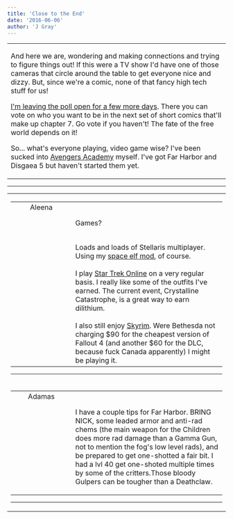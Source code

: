 ```yaml
---
title: 'Close to the End'
date: '2016-06-06'
author: 'J Gray'
---
```


<div>
<!-- Main content here -->
<table border="0" class="post"><tbody><tr><td>
   
   <div class="post_body">
       <p>And here we are, wondering and making connections and trying to figure things out! If this were a TV show I'd have one of those cameras that circle around the table to get everyone nice and dizzy. But, since we're a comic, none of that fancy high tech stuff for us!</p><p><a href="http://www.poll-maker.com/poll699570x76EC4Af0-28" target="_blank">I'm leaving the poll open for a few more days</a>. There you can vote on who you want to be in the next set of short comics that'll make up chapter 7. Go vote if you haven't! The fate of the free world depends on it!</p><p>So... what's everyone playing, video game wise? I've been sucked into <a href="http://www.tinyco.com/tinyco-games/marvel-avengers-academy/" target="_blank">Avengers Academy</a> myself. I've got Far Harbor and Disgaea 5 but haven't started them yet.</p>
   </div>
   </td></tr>
   </tbody></table><hr><table style="width:100%; border:0;" class="comment_table"><tbody><tr><td width="100%"><a name=""> </a><div style="width:100%;" class="comment"><table border="0" width="100%"><tbody><tr><td align="center" valign="top" width="125">
<span class="comment_title"><center>Aleena<br></center><a name="2776">&nbsp;</a></span><br>
<center><img src="https://www.gravatar.com/avatar.php?gravatar_id=14c1a68d5f4b56aad5d3315747445591&amp;default=http%3A%2F%2Fmysteriesofthearcana.com%2Ftemplates%2Fmain%2Fimages%2Favatar.gif&amp;size=80&amp;rating=g" border="0" alt=""></center>
</td>
<td valign="top">


<p class="comment_text"> </p><p class="comment_text"><br> Games?</p><div><br></div><div>Loads and loads of Stellaris multiplayer. Using my <a href="http://aleenaelyn.deviantart.com/art/Stellaris-The-Morlencir-Empire-613759560">space elf mod</a>, of course.</div><div><br></div><div>I play <a href="http://aleenaelyn.deviantart.com/art/Star-Trek-Online-Earth-Space-Dock-578787172">Star Trek Online</a> on a very regular basis. I really like some of the outfits I've earned. The current event, Crystalline Catastrophe, is a great way to earn dilithium.</div><div><br></div><div>I also still enjoy <a href="http://aleenaelyn.deviantart.com/art/Serana-512054855">Skyrim</a>. Were Bethesda not charging $90 for the cheapest version of Fallout 4 (and another $60 for the DLC, because fuck Canada apparently) I might be playing it.</div>
 

</td></tr></tbody></table>
<hr></div></td></tr><tr><td width="100%"><a name=""> </a><div style="width:100%;" class="comment"><table border="0" width="100%"><tbody><tr><td align="center" valign="top" width="125">
<span class="comment_title"><center>Adamas<br></center><a name="2777">&nbsp;</a></span><br>
<center><img src="https://www.gravatar.com/avatar.php?gravatar_id=63b5da7dbecbf4a2fac891b8f15ccbc4&amp;default=http%3A%2F%2Fmysteriesofthearcana.com%2Ftemplates%2Fmain%2Fimages%2Favatar.gif&amp;size=80&amp;rating=g" border="0" alt=""></center>
</td>
<td valign="top">


<p class="comment_text"> </p><p class="comment_text"><br> I have a couple tips for Far Harbor. BRING NICK, some leaded armor and anti-rad chems (the main weapon for the Children does more rad damage than a Gamma Gun, not to mention the fog's low level rads), and be prepared to get one-shotted a fair bit. I had a lvl 40 get one-shoted multiple times by some of the critters.Those bloody Gulpers can be tougher than a Deathclaw.<br></p>
 

</td></tr></tbody></table>
<hr></div></td></tr></tbody></table>
<!-- End main content -->
              </div>
